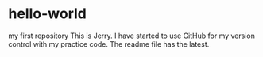 # hello-world
my first repository
This is Jerry. I have started to use GitHub for my version control with my practice code.
The readme file has the latest.
